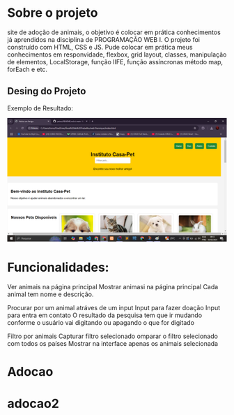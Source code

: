 # Sobre o projeto

site de adoção de animais, o objetivo é colocar em prática conhecimentos já aprendidos na disciplina de PROGRAMAÇÃO WEB I. O projeto foi construído com HTML, CSS e JS. Pude colocar em prática meus conhecimentos em responvidade, flexbox, grid layout, classes, manipulação de elementos, LocalStorage, função IIFE, função assíncronas método map, forEach e etc.

## Desing do Projeto

Exemplo de Resultado:

![Imagem  do projeto](IMG/tela.png)


# Funcionalidades:

Ver animais na página principal 
Mostrar animasi na página principal
Cada animal tem nome e descrição.

Procurar por um animal atráves de um input
Input para fazer doação
Input para entra em contato
O resultado da pesquisa tem que ir mudando conforme o usuário vai digitando ou apagando o que for digitado

Filtro por animais
Capturar filtro selecionado
omparar o filtro selecionado com todos os países
Mostrar na interface apenas os animais selecionada
# Adocao
# adocao2
